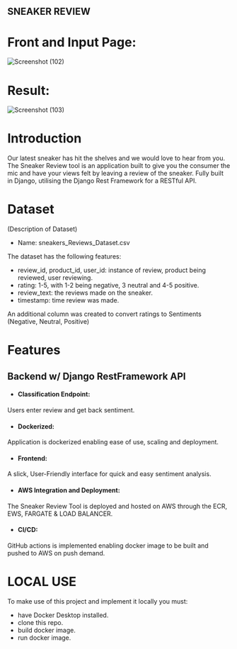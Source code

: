 ## SNEAKER REVIEW
# Front and Input Page:
![Screenshot (102)](https://github.com/stxrboi/202003490-sneaker-api/assets/73634482/e2c67e65-8cf9-451d-bf08-5f509452e074)
# Result:
![Screenshot (103)](https://github.com/stxrboi/202003490-sneaker-api/assets/73634482/5373a151-8517-4b8f-9ee9-051457596fba)
# Introduction
Our latest sneaker has hit the shelves and we would love to hear from you. The Sneaker Review tool is an application built to give you the consumer the mic and have your views felt by leaving a review of the sneaker. Fully built in Django, utilising the Django Rest Framework for a RESTful API. 

# Dataset
(Description of Dataset)
- Name: sneakers_Reviews_Dataset.csv
  
The dataset has the following features:
- review_id, product_id, user_id: instance of review, product being reviewed, user reviewing.
- rating: 1-5, with 1-2 being negative, 3 neutral and 4-5 positive.
- review_text: the reviews made on the sneaker.
- timestamp: time review was made.

An additional column was created to convert ratings to Sentiments (Negative, Neutral, Positive)

# Features
## Backend w/ Django RestFramework API
- #### Classification Endpoint:
Users enter review and get back sentiment.
- #### Dockerized:
Application is dockerized enabling ease of use, scaling and deployment.
- #### Frontend:
A slick, User-Friendly interface for quick and easy sentiment analysis.
- #### AWS Integration and Deployment:
The Sneaker Review Tool is deployed and hosted on AWS through the ECR, EWS, FARGATE & LOAD BALANCER.
- #### CI/CD:
GitHub actions is implemented enabling docker image to be built and pushed to AWS on push demand.

# LOCAL USE
To make use of this project and implement it locally you must:
* have Docker Desktop installed.
* clone this repo.
* build docker image.
* run docker image.
